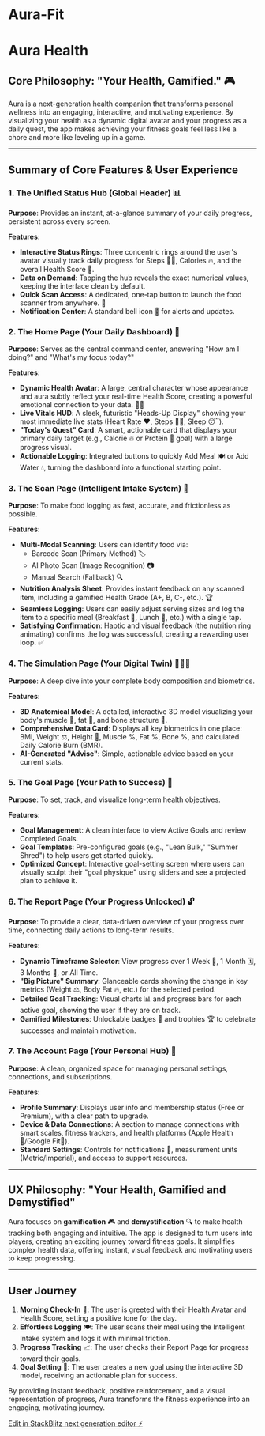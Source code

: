 # Aura-Fit
# Aura Health 

## Core Philosophy: "Your Health, Gamified." 🎮
Aura is a next-generation health companion that transforms personal wellness into an engaging, interactive, and motivating experience. By visualizing your health as a dynamic digital avatar and your progress as a daily quest, the app makes achieving your fitness goals feel less like a chore and more like leveling up in a game.

---

## Summary of Core Features & User Experience

### 1. The Unified Status Hub (Global Header) 📊
**Purpose**: Provides an instant, at-a-glance summary of your daily progress, persistent across every screen.

**Features**:
- **Interactive Status Rings**: Three concentric rings around the user's avatar visually track daily progress for Steps 🚶‍♂️, Calories 🔥, and the overall Health Score 🏅.
- **Data on Demand**: Tapping the hub reveals the exact numerical values, keeping the interface clean by default.
- **Quick Scan Access**: A dedicated, one-tap button to launch the food scanner from anywhere. 🍏
- **Notification Center**: A standard bell icon 🔔 for alerts and updates.

### 2. The Home Page (Your Daily Dashboard) 📅
**Purpose**: Serves as the central command center, answering "How am I doing?" and "What's my focus today?"

**Features**:
- **Dynamic Health Avatar**: A large, central character whose appearance and aura subtly reflect your real-time Health Score, creating a powerful emotional connection to your data. 🧑‍⚕️
- **Live Vitals HUD**: A sleek, futuristic "Heads-Up Display" showing your most immediate live stats (Heart Rate ❤️, Steps 🚶‍♀️, Sleep 😴).
- **"Today's Quest" Card**: A smart, actionable card that displays your primary daily target (e.g., Calorie 🔥 or Protein 💪 goal) with a large progress visual.
- **Actionable Logging**: Integrated buttons to quickly Add Meal 🍽️ or Add Water 💧, turning the dashboard into a functional starting point.

### 3. The Scan Page (Intelligent Intake System) 📸
**Purpose**: To make food logging as fast, accurate, and frictionless as possible.

**Features**:
- **Multi-Modal Scanning**: Users can identify food via:
  - Barcode Scan (Primary Method) 🏷️
  - AI Photo Scan (Image Recognition) 📷
  - Manual Search (Fallback) 🔍
- **Nutrition Analysis Sheet**: Provides instant feedback on any scanned item, including a gamified Health Grade (A+, B, C-, etc.). 🏆
- **Seamless Logging**: Users can easily adjust serving sizes and log the item to a specific meal (Breakfast 🍳, Lunch 🥗, etc.) with a single tap.
- **Satisfying Confirmation**: Haptic and visual feedback (the nutrition ring animating) confirms the log was successful, creating a rewarding user loop. ✅

### 4. The Simulation Page (Your Digital Twin) 🧑‍🤝‍🧑
**Purpose**: A deep dive into your complete body composition and biometrics.

**Features**:
- **3D Anatomical Model**: A detailed, interactive 3D model visualizing your body's muscle 💪, fat 🧴, and bone structure 🦴.
- **Comprehensive Data Card**: Displays all key biometrics in one place: BMI, Weight ⚖️, Height 📏, Muscle %, Fat %, Bone %, and calculated Daily Calorie Burn (BMR).
- **AI-Generated "Advise"**: Simple, actionable advice based on your current stats.

### 5. The Goal Page (Your Path to Success) 🎯
**Purpose**: To set, track, and visualize long-term health objectives.

**Features**:
- **Goal Management**: A clean interface to view Active Goals and review Completed Goals.
- **Goal Templates**: Pre-configured goals (e.g., "Lean Bulk," "Summer Shred") to help users get started quickly.
- **Optimized Concept**: Interactive goal-setting screen where users can visually sculpt their "goal physique" using sliders and see a projected plan to achieve it.

### 6. The Report Page (Your Progress Unlocked) 🔓
**Purpose**: To provide a clear, data-driven overview of your progress over time, connecting daily actions to long-term results.

**Features**:
- **Dynamic Timeframe Selector**: View progress over 1 Week 📅, 1 Month 🗓️, 3 Months 📆, or All Time.
- **"Big Picture" Summary**: Glanceable cards showing the change in key metrics (Weight ⚖️, Body Fat 🔥, etc.) for the selected period.
- **Detailed Goal Tracking**: Visual charts 📊 and progress bars for each active goal, showing the user if they are on track.
- **Gamified Milestones**: Unlockable badges 🏅 and trophies 🏆 to celebrate successes and maintain motivation.

### 7. The Account Page (Your Personal Hub) 🔑
**Purpose**: A clean, organized space for managing personal settings, connections, and subscriptions.

**Features**:
- **Profile Summary**: Displays user info and membership status (Free or Premium), with a clear path to upgrade.
- **Device & Data Connections**: A section to manage connections with smart scales, fitness trackers, and health platforms (Apple Health🍏/Google Fit🤖).
- **Standard Settings**: Controls for notifications 🔔, measurement units (Metric/Imperial), and access to support resources.

---

## UX Philosophy: "Your Health, Gamified and Demystified"
Aura focuses on **gamification** 🎮 and **demystification** 🔍 to make health tracking both engaging and intuitive. The app is designed to turn users into players, creating an exciting journey toward fitness goals. It simplifies complex health data, offering instant, visual feedback and motivating users to keep progressing.

---

## User Journey
1. **Morning Check-In** 🌅: The user is greeted with their Health Avatar and Health Score, setting a positive tone for the day.
2. **Effortless Logging** 🍽️: The user scans their meal using the Intelligent Intake system and logs it with minimal friction.
3. **Progress Tracking** 📈: The user checks their Report Page for progress toward their goals.
4. **Goal Setting** 🎯: The user creates a new goal using the interactive 3D model, receiving an actionable plan for success.

By providing instant feedback, positive reinforcement, and a visual representation of progress, Aura transforms the fitness experience into an engaging, motivating journey.

[Edit in StackBlitz next generation editor ⚡️](https://stackblitz.com/~/github.com/ntpxxz/Aura-Fit)
